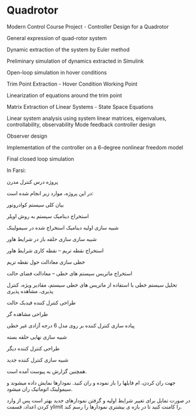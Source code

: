 # Quadrotor
Modern Control Course Project - Controller Design for a Quadrotor

General expression of quad-rotor system

Dynamic extraction of the system by Euler method

Preliminary simulation of dynamics extracted in Simulink

Open-loop simulation in hover conditions

Trim Point Extraction - Hover Condition Working Point

Linearization of equations around the trim point

Matrix Extraction of Linear Systems - State Space Equations

Linear system analysis using system linear matrices, eigenvalues, controllability, observability
Mode feedback controller design

Observer design

Implementation of the controller on a 6-degree nonlinear freedom model

Final closed loop simulation



In Farsi:

پروژه درس کنترل مدرن

 در این پروژه، موارد زیر انجام شده است:

بیان کلی سیستم کوادروتور

 استخراج دینامیک سیستم به روش اویلر

شبیه سازی اولیه دینامیک استخراج شده در سیمولینک

شبیه سازی سازی حلقه باز در شرایط هاور

 استخراج نقطه تریم – نقطه کاری شرایط هاور

خطی سازی معادالت حول نقطه تریم

استخراج ماتریس سیستم های خطی – معادالت فضای حالت

تحلیل سیستم خطی با استفاده از ماتریس های خطی سیستم، مقادیر ویژه، کنترل پذیری، مشاهده پذیری

 طراحی کنترل کننده فیدبک حالت

طراحی مشاهده گر

پیاده سازی کنترل کننده بر روی مدل 6 درجه آزادی غیر خطی

شبیه سازی نهایی حلقه بسته

طراحی کنترل کننده دیگر  

 شبیه سازی کنترل کننده جدید

همچنین گزارش به پیوست آمده است.

جهت ران کردن، ام­ فایل­ها را باز نموده و ران کنید. نمودارها نمایش داده می­شوند و سیمولینک اتوماتیک ران می­شود.


در صورت تمایل برای تغییر شرایط اولیه و گرفتن نمودارهای جدید بهتر است پس از وارد کردن اعداد، قسمت
 ylimit 
را کامنت کنید تا در بازه­ ی بیشتری نمودارها را رسم کند.
